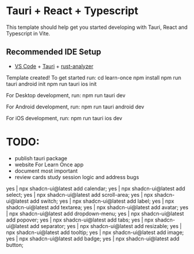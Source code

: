 # Tauri + React + Typescript

This template should help get you started developing with Tauri, React and Typescript in Vite.

## Recommended IDE Setup

- [VS Code](https://code.visualstudio.com/) + [Tauri](https://marketplace.visualstudio.com/items?itemName=tauri-apps.tauri-vscode) + [rust-analyzer](https://marketplace.visualstudio.com/items?itemName=rust-lang.rust-analyzer)

Template created! To get started run:
cd learn-once
npm install
npm run tauri android init
npm run tauri ios init

For Desktop development, run:
npm run tauri dev

For Android development, run:
npm run tauri android dev

For iOS development, run:
npm run tauri ios dev

# TODO:

- publish tauri package
- website For Learn Once app
- document most important
- review cards study session logic and address bugs

yes | npx shadcn-ui@latest add calendar;
yes | npx shadcn-ui@latest add select;
yes | npx shadcn-ui@latest add scroll-area;
yes | npx shadcn-ui@latest add switch;
yes | npx shadcn-ui@latest add label;
yes | npx shadcn-ui@latest add textarea;
yes | npx shadcn-ui@latest add avatar;
yes | npx shadcn-ui@latest add dropdown-menu;
yes | npx shadcn-ui@latest add popover;
yes | npx shadcn-ui@latest add tabs;
yes | npx shadcn-ui@latest add separator;
yes | npx shadcn-ui@latest add resizable;
yes | npx shadcn-ui@latest add tooltip;
yes | npx shadcn-ui@latest add image;
yes | npx shadcn-ui@latest add badge;
yes | npx shadcn-ui@latest add button;

